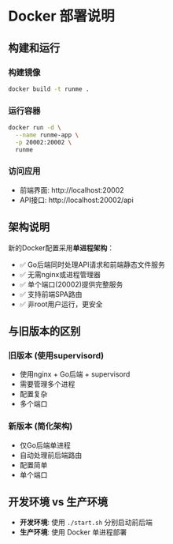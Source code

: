# Docker 部署说明

## 构建和运行

### 构建镜像
```bash
docker build -t runme .
```

### 运行容器
```bash
docker run -d \
  --name runme-app \
  -p 20002:20002 \
  runme
```

### 访问应用
- 前端界面: http://localhost:20002
- API接口: http://localhost:20002/api

## 架构说明

新的Docker配置采用**单进程架构**：
- ✅ Go后端同时处理API请求和前端静态文件服务
- ✅ 无需nginx或进程管理器
- ✅ 单个端口(20002)提供完整服务
- ✅ 支持前端SPA路由
- ✅ 非root用户运行，更安全

## 与旧版本的区别

### 旧版本 (使用supervisord)
- 使用nginx + Go后端 + supervisord
- 需要管理多个进程
- 配置复杂
- 多个端口

### 新版本 (简化架构)  
- 仅Go后端单进程
- 自动处理前后端路由
- 配置简单
- 单个端口

## 开发环境 vs 生产环境

- **开发环境**: 使用 `./start.sh` 分别启动前后端
- **生产环境**: 使用 Docker 单进程部署